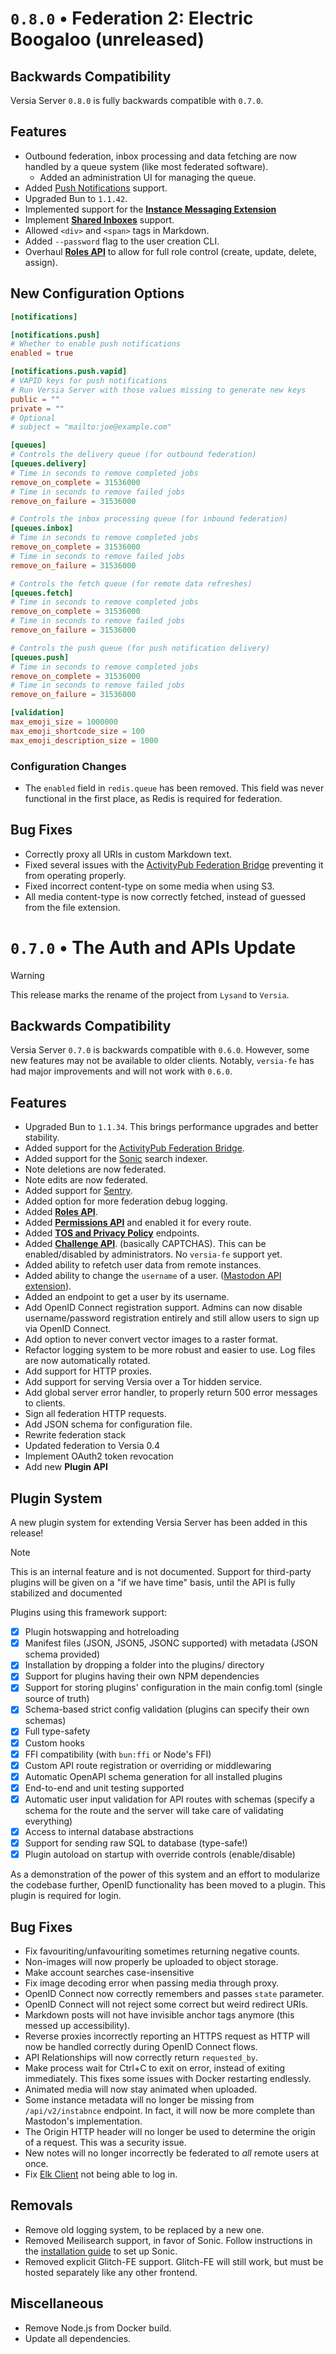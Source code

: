# `0.8.0` • Federation 2: Electric Boogaloo (unreleased)

## Backwards Compatibility

Versia Server `0.8.0` is fully backwards compatible with `0.7.0`.

## Features

- Outbound federation, inbox processing and data fetching are now handled by a queue system (like most federated software).
  - Added an administration UI for managing the queue.
- Added [Push Notifications](https://docs.joinmastodon.org/methods/push) support.
- Upgraded Bun to `1.1.42`.
- Implemented support for the [**Instance Messaging Extension**](https://versia.pub/extensions/instance-messaging)
- Implement [**Shared Inboxes**](https://versia.pub/federation#inboxes) support.
- Allowed `<div>` and `<span>` tags in Markdown.
- Added `--password` flag to the user creation CLI.
- Overhaul [**Roles API**](https://server.versia.pub/api/roles) to allow for full role control (create, update, delete, assign).

## New Configuration Options

```toml
[notifications]

[notifications.push]
# Whether to enable push notifications
enabled = true

[notifications.push.vapid]
# VAPID keys for push notifications
# Run Versia Server with those values missing to generate new keys
public = ""
private = ""
# Optional
# subject = "mailto:joe@example.com"

[queues]
# Controls the delivery queue (for outbound federation)
[queues.delivery]
# Time in seconds to remove completed jobs
remove_on_complete = 31536000
# Time in seconds to remove failed jobs
remove_on_failure = 31536000

# Controls the inbox processing queue (for inbound federation)
[queues.inbox]
# Time in seconds to remove completed jobs
remove_on_complete = 31536000
# Time in seconds to remove failed jobs
remove_on_failure = 31536000

# Controls the fetch queue (for remote data refreshes)
[queues.fetch]
# Time in seconds to remove completed jobs
remove_on_complete = 31536000
# Time in seconds to remove failed jobs
remove_on_failure = 31536000

# Controls the push queue (for push notification delivery)
[queues.push]
# Time in seconds to remove completed jobs
remove_on_complete = 31536000
# Time in seconds to remove failed jobs
remove_on_failure = 31536000

[validation]
max_emoji_size = 1000000
max_emoji_shortcode_size = 100
max_emoji_description_size = 1000
```

### Configuration Changes

- The `enabled` field in `redis.queue` has been removed. This field was never functional in the first place, as Redis is required for federation.

## Bug Fixes

- Correctly proxy all URIs in custom Markdown text.
- Fixed several issues with the [ActivityPub Federation Bridge](https://github.com/versia-pub/activitypub) preventing it from operating properly.
- Fixed incorrect content-type on some media when using S3.
- All media content-type is now correctly fetched, instead of guessed from the file extension.

# `0.7.0` • The Auth and APIs Update

> [!WARNING]
> This release marks the rename of the project from `Lysand` to `Versia`.

## Backwards Compatibility

Versia Server `0.7.0` is backwards compatible with `0.6.0`. However, some new features may not be available to older clients. Notably, `versia-fe` has had major improvements and will not work with `0.6.0`.

## Features

- Upgraded Bun to `1.1.34`. This brings performance upgrades and better stability.
- Added support for the [ActivityPub Federation Bridge](https://github.com/versia-pub/activitypub).
- Added support for the [Sonic](https://github.com/valeriansaliou/sonic) search indexer.
- Note deletions are now federated.
- Note edits are now federated.
- Added support for [Sentry](https://sentry.io).
- Added option for more federation debug logging.
- Added [**Roles API**](https://server.versia.pub/api/roles).
- Added [**Permissions API**](https://server.versia.pub/api/roles) and enabled it for every route.
- Added [**TOS and Privacy Policy**](https://server.versia.pub/api/mastodon) endpoints.
- Added [**Challenge API**](https://server.versia.pub/api/challenges). (basically CAPTCHAS). This can be enabled/disabled by administrators. No `versia-fe` support yet.
- Added ability to refetch user data from remote instances.
- Added ability to change the `username` of a user. ([Mastodon API extension](https://server.versia.pub/api/mastodon#api-v1-accounts-update-credentials)).
- Added an endpoint to get a user by its username.
- Add OpenID Connect registration support. Admins can now disable username/password registration entirely and still allow users to sign up via OpenID Connect.
- Add option to never convert vector images to a raster format.
- Refactor logging system to be more robust and easier to use. Log files are now automatically rotated.
- Add support for HTTP proxies.
- Add support for serving Versia over a Tor hidden service.
- Add global server error handler, to properly return 500 error messages to clients.
- Sign all federation HTTP requests.
- Add JSON schema for configuration file.
- Rewrite federation stack
- Updated federation to Versia 0.4
- Implement OAuth2 token revocation
- Add new **Plugin API**

## Plugin System

A new plugin system for extending Versia Server has been added in this release!

> [!NOTE]
>
> This is an internal feature and is not documented. Support for third-party plugins will be given on a "if we have time" basis, until the API is fully stabilized and documented

Plugins using this framework support:

- [x] Plugin hotswapping and hotreloading
- [x] Manifest files (JSON, JSON5, JSONC supported) with metadata (JSON schema provided)
- [x] Installation by dropping a folder into the plugins/ directory
- [x] Support for plugins having their own NPM dependencies
- [x] Support for storing plugins' configuration in the main config.toml (single source of truth)
- [x] Schema-based strict config validation (plugins can specify their own schemas)
- [x] Full type-safety
- [x] Custom hooks
- [x] FFI compatibility (with `bun:ffi` or Node's FFI)
- [x] Custom API route registration or overriding or middlewaring
- [x] Automatic OpenAPI schema generation for all installed plugins
- [x] End-to-end and unit testing supported
- [x] Automatic user input validation for API routes with schemas (specify a schema for the route and the server will take care of validating everything)
- [x] Access to internal database abstractions
- [x] Support for sending raw SQL to database (type-safe!)
- [x] Plugin autoload on startup with override controls (enable/disable)

As a demonstration of the power of this system and an effort to modularize the codebase further, OpenID functionality has been moved to a plugin. This plugin is required for login.

## Bug Fixes

- Fix favouriting/unfavouriting sometimes returning negative counts.
- Non-images will now properly be uploaded to object storage.
- Make account searches case-insensitive
- Fix image decoding error when passing media through proxy.
- OpenID Connect now correctly remembers and passes `state` parameter.
- OpenID Connect will not reject some correct but weird redirect URIs.
- Markdown posts will not have invisible anchor tags anymore (this messed up accessibility).
- Reverse proxies incorrectly reporting an HTTPS request as HTTP will now be handled correctly during OpenID Connect flows.
- API Relationships will now correctly return `requested_by`.
- Make process wait for Ctrl+C to exit on error, instead of exiting immediately. This fixes some issues with Docker restarting endlessly.
- Animated media will now stay animated when uploaded.
- Some instance metadata will no longer be missing from `/api/v2/instabnce` endpoint. In fact, it will now be more complete than Mastodon's implementation.
- The Origin HTTP header will no longer be used to determine the origin of a request. This was a security issue.
- New notes will no longer incorrectly be federated to *all* remote users at once.
- Fix [Elk Client](https://elk.zone/) not being able to log in.

## Removals

- Remove old logging system, to be replaced by a new one.
- Removed Meilisearch support, in favor of Sonic. Follow instructions in the [installation guide](https://server.versia.pub/setup/installation) to set up Sonic.
- Removed explicit Glitch-FE support. Glitch-FE will still work, but must be hosted separately like any other frontend.

## Miscellaneous

- Remove Node.js from Docker build.
- Update all dependencies.
